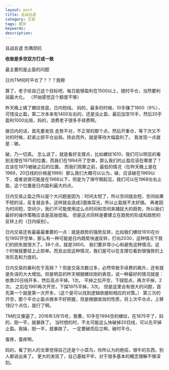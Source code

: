 ```yaml
---
layout: post
title: 且战且退
category: 交易
tags: 期货
keywords: 
description: 
---
```



且战且退
负隅顽抗

**收敛是多空双方打成一致**

最主要的是止盈的问题

日内TM何时平仓了？？？我擦


算了，老子给自己这个目标吧，每日能够盈利在1500以上，随时平仓，当然要利润最大化。
（开始感觉这个额度不够）

昨天晚上搞了螺纹夜盘，日内短线。
妈的，最多的时候，10手赚了1800（9%），可惜没止盈，第二次本来有1400左右的，还是没止盈，最后加空10手，然后20手盈利1000出局，妈的，浪费老子很多手续费啊。

做日内的话，首先要发现  走势不对，不正常的那个点，然后开重仓，等下次又不对的时候，赶紧止损平仓出局。除此而外，就是等待大幅盈利了。
我发现一点就是：破。

破，乃一切真。
怎么说了，就是看好支撑点，比如螺纹1610，我们可以明显的看到支撑在1975的位置，而我们在1994开了空单，那么我们的止盈应该在哪里了？
应该在1975被破之后的位置。
而我们观察之前，最低的情况（在昨天晚上是在1969，20日线的价格是1966）那么我们大概可以认为，破，应该破在1969以下，或者说很可能是在1966以下，但是为了保守期起见，我们可以在1968左右止盈，这个位置是日内盈利最大的点。

日内交易止盈之所以是个大问题是因为：时间太短了，所以空间就会短，空间如果不短的话，反复就会多。这样就会造成2面挨耳光，所以止盈就不太好搞。
再者因为时间短，空间少，我们不可能使用这么点时间和空间来捕捉大的趋势，所以我们最好的操作策略应该是高抛低吸。
但是这点同样是要建立在趋势的形成和趋势的反转上的（日内级别）。

日内交易还有最最最重要的一点：就是趋势的强势反转，比如我们螺纹1610在价位1992开空单，那么有一种可能是日内趋势快速反转，打向2030，这种情况下我们的损失就很大了。38个点，就是3800。
我们要非常小心和避免这种情况。这个时候就要挂上止损单。而且出现这种情况，我们是可以在支撑位看到很强势的上攻形态和力度的。

日内交易的暴利在于高频？？但是交易次数过多，必然导致手续费的飙升，还有就是失误的大大增加。但是明显的昨天根据螺纹刚的表现，说一种最好的情况就是：
依靠20日线开多，然后高点平掉。1次。
平掉之后开空，下探低点，再次平掉，2次。
之后在1991再次开空，下探1975平掉，3次。
但是这里会有很大的问题，首先第一个就是第一次开多，（这个是可以找到逻辑依据和相应的对策。）
第三次的开空，那个平仓止盈点根本不好把握，但是根据收敛的性质，将上次平仓点，上移1到2个点位，就行了啊。


TM的又傻逼了，2016年3月15号，我曹，10手在1994空的螺纹，在1875平了，妈的，刚一平，就暴跌了。
当时想的时，不太可能这么快破掉20日线，可以先平掉止盈。我操，刚一平，就暴跌了。
一定要破而后立啊，破时平仓。

蛋疼，蛋疼啊。

妈的，看了别人的文章觉得自己还是个小菜鸟，你所认为的绝招，很牛的东西，别人都说出来了。
更大的发现了，自己基础不牢，对于很多基本的概念理解不够深刻。




